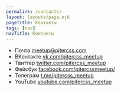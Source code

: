 ```yaml
---
permalink: /contacts/
layout: layouts/page.njk
pageTitle: Контакты
tags: [nav]
navTitle: Контакты
---
```


* Почта [meetup@pitercss.com](mailto:meetup@pitercss.com) 
* ВКонтакте [vk.com/pitercss_meetup](https://vk.com/pitercss_meetup)
* Твиттер [twitter.com/pitercss_meetup](https://twitter.com/pitercss_meetup)
* Фейсбук [facebook.com/pitercssmeetup/](https://www.facebook.com/pitercssmeetup/) 
* Телеграм [t.me/pitercss_meetup](https://t.me/pitercss_meetup)
* YouTube [youtube.com/pitercss_meetup](https://www.youtube.com/pitercss_meetup)
